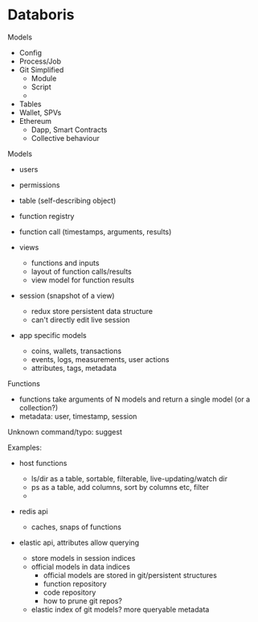 
# Databoris

Models
- Config
- Process/Job
- Git Simplified
    - Module
    - Script
    - 
- Tables
- Wallet, SPVs
- Ethereum
    - Dapp, Smart Contracts
    - Collective behaviour


Models
* users
* permissions
* table (self-describing object)
* function registry
* function call (timestamps, arguments, results)
* views 
    * functions and inputs
    * layout of function calls/results
    * view model for function results
* session (snapshot of a view)
    * redux store persistent data structure
    * can't directly edit live session
    

* app specific models
    * coins, wallets, transactions
    * events, logs, measurements, user actions
    * attributes, tags, metadata

Functions 
* functions take arguments of N models and return a single model (or a collection?)
* metadata: user, timestamp, session

Unknown command/typo: suggest

Examples:

* host functions
    * ls/dir as a table, sortable, filterable, live-updating/watch dir
    * ps as a table, add columns, sort by columns etc, filter
    * 

* redis api
    * caches, snaps of functions

* elastic api, attributes allow querying
    * store models in session indices
    * official models in data indices
        * official models are stored in git/persistent structures
        * function repository
        * code repository
        * how to prune git repos?
    * elastic index of git models? more queryable metadata

    